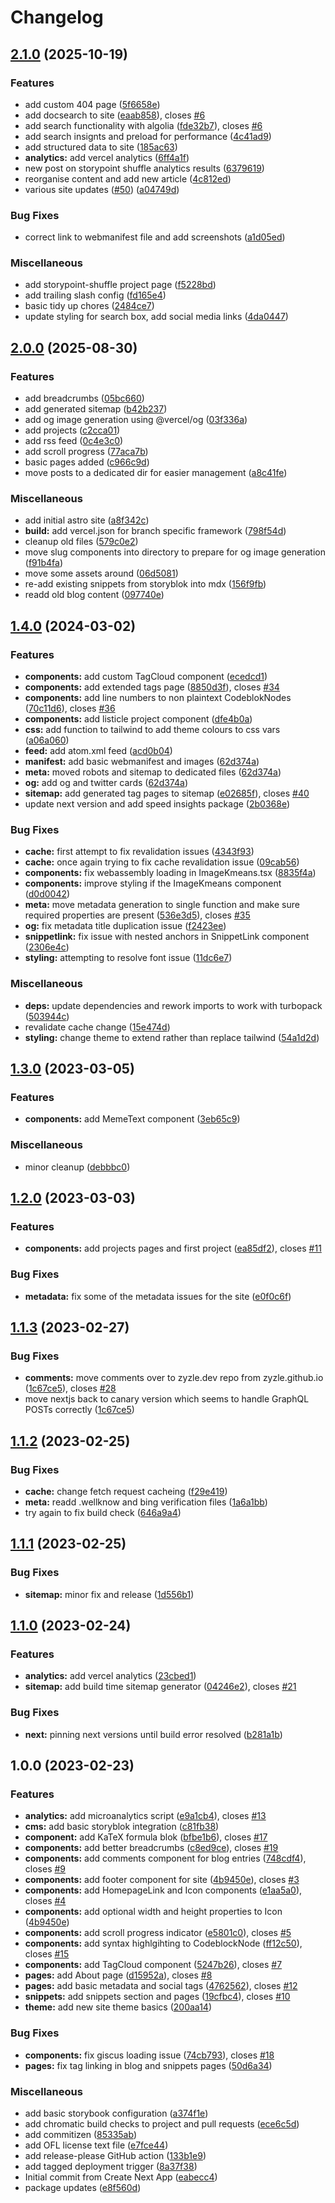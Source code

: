 # Changelog

## [2.1.0](https://github.com/Zyzle/zyzle.dev/compare/v2.0.0...v2.1.0) (2025-10-19)


### Features

* add custom 404 page ([5f6658e](https://github.com/Zyzle/zyzle.dev/commit/5f6658e7bfd249beec3299ffee31c0437f4c6b74))
* add docsearch to site ([eaab858](https://github.com/Zyzle/zyzle.dev/commit/eaab858e197b91260d6655d3c68585a6528b7b51)), closes [#6](https://github.com/Zyzle/zyzle.dev/issues/6)
* add search functionality with algolia ([fde32b7](https://github.com/Zyzle/zyzle.dev/commit/fde32b7afb2374098fe136a33266ca2203333a49)), closes [#6](https://github.com/Zyzle/zyzle.dev/issues/6)
* add search insignts and preload for performance ([4c41ad9](https://github.com/Zyzle/zyzle.dev/commit/4c41ad9d377f3c4263415363ddd1cfb3f3e2c4d2))
* add structured data to site ([185ac63](https://github.com/Zyzle/zyzle.dev/commit/185ac6381d3ad772628b4f79458d5452908c0ed6))
* **analytics:** add vercel analytics ([6ff4a1f](https://github.com/Zyzle/zyzle.dev/commit/6ff4a1f25c59741432671e19e270f3a1ea406b8d))
* new post on storypoint shuffle analytics results ([6379619](https://github.com/Zyzle/zyzle.dev/commit/6379619df00ccd6c3ab8e48d6309324f223b37df))
* reorganise content and add new article ([4c812ed](https://github.com/Zyzle/zyzle.dev/commit/4c812edf01cddba71b238f2d536163f0f2ddb02a))
* various site updates ([#50](https://github.com/Zyzle/zyzle.dev/issues/50)) ([a04749d](https://github.com/Zyzle/zyzle.dev/commit/a04749d438eaeb8742ac8659973e1ff43f534d35))


### Bug Fixes

* correct link to webmanifest file and add screenshots ([a1d05ed](https://github.com/Zyzle/zyzle.dev/commit/a1d05ed7a5d83f8263226669b5be90556457fe6f))


### Miscellaneous

* add storypoint-shuffle project page ([f5228bd](https://github.com/Zyzle/zyzle.dev/commit/f5228bd97fba84e7688917ea74ccb65b8d1e497c))
* add trailing slash config ([fd165e4](https://github.com/Zyzle/zyzle.dev/commit/fd165e4c7cfe863867d0ef9cc026a110bb13b574))
* basic tidy up chores ([2484ce7](https://github.com/Zyzle/zyzle.dev/commit/2484ce74a375fc25a554db78004af90c5743f2c9))
* update styling for search box, add social media links ([4da0447](https://github.com/Zyzle/zyzle.dev/commit/4da044788e4eea4c2efb92a96534a41a47f7c9d1))

## [2.0.0](https://github.com/Zyzle/zyzle.dev/compare/v1.4.0...v2.0.0) (2025-08-30)


### Features

* add breadcrumbs ([05bc660](https://github.com/Zyzle/zyzle.dev/commit/05bc660b8bfa3a3be25ed822200bda59e56d1ac4))
* add generated sitemap ([b42b237](https://github.com/Zyzle/zyzle.dev/commit/b42b237ce12bb1f3fe889051c33fafb4061d14ab))
* add og image generation using @vercel/og ([03f336a](https://github.com/Zyzle/zyzle.dev/commit/03f336a63a7be420068ede1b9fecc548af4e0f74))
* add projects ([c2cca01](https://github.com/Zyzle/zyzle.dev/commit/c2cca01c174b1250b4e7c111ff6522f2af61f5da))
* add rss feed ([0c4e3c0](https://github.com/Zyzle/zyzle.dev/commit/0c4e3c09ad5be578e7df605f76be9b4b4885ba9e))
* add scroll progress ([77aca7b](https://github.com/Zyzle/zyzle.dev/commit/77aca7b75b2095543e83603dd6e19da3d96cfe59))
* basic pages added ([c966c9d](https://github.com/Zyzle/zyzle.dev/commit/c966c9d86addd093ee62ffd05693c50b218fb367))
* move posts to a dedicated dir for easier management ([a8c41fe](https://github.com/Zyzle/zyzle.dev/commit/a8c41fe02c5bfd8602a70179a2356128dfcbbdfe))


### Miscellaneous

* add initial astro site ([a8f342c](https://github.com/Zyzle/zyzle.dev/commit/a8f342cf165815db301443dcae1b7ed7fa912d36))
* **build:** add vercel.json for branch specific framework ([798f54d](https://github.com/Zyzle/zyzle.dev/commit/798f54dad6d9abb1fb1cc6a2e5b7af3f9d9ec4bd))
* cleanup old files ([579c0e2](https://github.com/Zyzle/zyzle.dev/commit/579c0e26fe2fab16ed154ff8c94d923c07020b9b))
* move slug components into directory to prepare for og image generation ([f91b4fa](https://github.com/Zyzle/zyzle.dev/commit/f91b4fa45e3f0b02eab45a57345b620f35f0f614))
* move some assets around ([06d5081](https://github.com/Zyzle/zyzle.dev/commit/06d50818d92a8837fa06b33ccebad5b66931b336))
* re-add existing snippets from storyblok into mdx ([156f9fb](https://github.com/Zyzle/zyzle.dev/commit/156f9fb8057ab646276df81f50b28a7a29bf6250))
* readd old blog content ([097740e](https://github.com/Zyzle/zyzle.dev/commit/097740e4c1de70419595eb4e952b11846939fe43))

## [1.4.0](https://github.com/Zyzle/zyzle.dev/compare/v1.3.0...v1.4.0) (2024-03-02)


### Features

* **components:** add custom TagCloud component ([ecedcd1](https://github.com/Zyzle/zyzle.dev/commit/ecedcd18144f04c5be2f4ac9d6783b3c2d64745e))
* **components:** add extended tags page ([8850d3f](https://github.com/Zyzle/zyzle.dev/commit/8850d3f3f578226bf3811f5b6c566bd53df1cbef)), closes [#34](https://github.com/Zyzle/zyzle.dev/issues/34)
* **components:** add line numbers to non plaintext CodeblokNodes ([70c11d6](https://github.com/Zyzle/zyzle.dev/commit/70c11d63a325f6b320e10e39c27175f1b51b4495)), closes [#36](https://github.com/Zyzle/zyzle.dev/issues/36)
* **components:** add listicle project component ([dfe4b0a](https://github.com/Zyzle/zyzle.dev/commit/dfe4b0ab1b892139ceaf736c632f69a3d523a7c0))
* **css:** add function to tailwind to add theme colours to css vars ([a06a060](https://github.com/Zyzle/zyzle.dev/commit/a06a06060df9e0927ca045d994f44f1158d28f94))
* **feed:** add atom.xml feed ([acd0b04](https://github.com/Zyzle/zyzle.dev/commit/acd0b0414ce1e74f2a697bd8fc18ed83507aefb8))
* **manifest:** add basic webmanifest and images ([62d374a](https://github.com/Zyzle/zyzle.dev/commit/62d374aca70c87e2be40ae37c66956dd334b4db4))
* **meta:** moved robots and sitemap to dedicated files ([62d374a](https://github.com/Zyzle/zyzle.dev/commit/62d374aca70c87e2be40ae37c66956dd334b4db4))
* **og:** add og and twitter cards ([62d374a](https://github.com/Zyzle/zyzle.dev/commit/62d374aca70c87e2be40ae37c66956dd334b4db4))
* **sitemap:** add generated tag pages to sitemap ([e02685f](https://github.com/Zyzle/zyzle.dev/commit/e02685f396edda199f70a12a86b1bc54a2bb0d16)), closes [#40](https://github.com/Zyzle/zyzle.dev/issues/40)
* update next version and add speed insights package ([2b0368e](https://github.com/Zyzle/zyzle.dev/commit/2b0368eea93268b5c4890c8bd6099f98dfbd5eeb))


### Bug Fixes

* **cache:** first attempt to fix revalidation issues ([4343f93](https://github.com/Zyzle/zyzle.dev/commit/4343f932476152383e24e57bfd5fc7383574f872))
* **cache:** once again trying to fix cache revalidation issue ([09cab56](https://github.com/Zyzle/zyzle.dev/commit/09cab56df2a4cf57ee33bd853488120f2d7f9352))
* **components:** fix webassembly loading in ImageKmeans.tsx ([8835f4a](https://github.com/Zyzle/zyzle.dev/commit/8835f4a84e9bc1a57203902133b5abe0f73efb75))
* **components:** improve styling if the ImageKmeans component ([d0d0042](https://github.com/Zyzle/zyzle.dev/commit/d0d0042a081464e2d48765172711bbc0471c47d2))
* **meta:** move metadata generation to single function and make sure required properties are present ([536e3d5](https://github.com/Zyzle/zyzle.dev/commit/536e3d5f10a530c25b445eed7817c138893281f2)), closes [#35](https://github.com/Zyzle/zyzle.dev/issues/35)
* **og:** fix metadata title duplication issue ([f2423ee](https://github.com/Zyzle/zyzle.dev/commit/f2423ee2f95f30e6367519b861be5e2de53e83fd))
* **snippetlink:** fix issue with nested anchors in SnippetLink component ([2306e4c](https://github.com/Zyzle/zyzle.dev/commit/2306e4ca45be3abd14fb75f679e65d979145aaa4))
* **styling:** attempting to resolve font issue ([11dc6e7](https://github.com/Zyzle/zyzle.dev/commit/11dc6e79cc60994c2bab0b845acf59a927adbe4f))


### Miscellaneous

* **deps:** update dependencies and rework imports to work with turbopack ([503944c](https://github.com/Zyzle/zyzle.dev/commit/503944c7b9db04e98a4c6fa387b8b4eb75510d25))
* revalidate cache change ([15e474d](https://github.com/Zyzle/zyzle.dev/commit/15e474dcabec8d822e00b65a27937393ec7bbb6c))
* **styling:** change theme to extend rather than replace tailwind ([54a1d2d](https://github.com/Zyzle/zyzle.dev/commit/54a1d2db7f98ef4abac52790851e8e2de704a56d))

## [1.3.0](https://github.com/Zyzle/zyzle.dev/compare/v1.2.0...v1.3.0) (2023-03-05)


### Features

* **components:** add MemeText component ([3eb65c9](https://github.com/Zyzle/zyzle.dev/commit/3eb65c92b9f0e90acb3085153d8e498eda2740b5))


### Miscellaneous

* minor cleanup ([debbbc0](https://github.com/Zyzle/zyzle.dev/commit/debbbc055c8e637813bf5b34954206053362b5a7))

## [1.2.0](https://github.com/Zyzle/zyzle.dev/compare/v1.1.3...v1.2.0) (2023-03-03)


### Features

* **components:** add projects pages and first project ([ea85df2](https://github.com/Zyzle/zyzle.dev/commit/ea85df2e15724a692ea90439c95e50f10dd4fbf2)), closes [#11](https://github.com/Zyzle/zyzle.dev/issues/11)


### Bug Fixes

* **metadata:** fix some of the metadata issues for the site ([e0f0c6f](https://github.com/Zyzle/zyzle.dev/commit/e0f0c6fab4767e4d5739a5890d03a075e292ed16))

## [1.1.3](https://github.com/Zyzle/zyzle.dev/compare/v1.1.2...v1.1.3) (2023-02-27)


### Bug Fixes

* **comments:** move comments over to zyzle.dev repo from zyzle.github.io ([1c67ce5](https://github.com/Zyzle/zyzle.dev/commit/1c67ce5dd50250f91f67e43da1cae173d69c7722)), closes [#28](https://github.com/Zyzle/zyzle.dev/issues/28)
* move nextjs back to canary version which seems to handle GraphQL POSTs correctly ([1c67ce5](https://github.com/Zyzle/zyzle.dev/commit/1c67ce5dd50250f91f67e43da1cae173d69c7722))

## [1.1.2](https://github.com/Zyzle/zyzle.dev/compare/v1.1.1...v1.1.2) (2023-02-25)


### Bug Fixes

* **cache:** change fetch request cacheing ([f29e419](https://github.com/Zyzle/zyzle.dev/commit/f29e41996813f2499262fdbdf94f805c5625efc2))
* **meta:** readd .wellknow and bing verification files ([1a6a1bb](https://github.com/Zyzle/zyzle.dev/commit/1a6a1bb86b2dbba03111a5566601c45b7c3b1da9))
* try again to fix build check ([646a9a4](https://github.com/Zyzle/zyzle.dev/commit/646a9a499854b0c4f55b86614f91ac9561031ed3))

## [1.1.1](https://github.com/Zyzle/zyzle.dev/compare/v1.1.0...v1.1.1) (2023-02-25)


### Bug Fixes

* **sitemap:** minor fix and release ([1d556b1](https://github.com/Zyzle/zyzle.dev/commit/1d556b17134c4edc95b3e469f12ff038a5a9bae9))

## [1.1.0](https://github.com/Zyzle/zyzle.dev/compare/v1.0.0...v1.1.0) (2023-02-24)


### Features

* **analytics:** add vercel analytics ([23cbed1](https://github.com/Zyzle/zyzle.dev/commit/23cbed1e340e89cb6de7cc88853d54b2c3073b4d))
* **sitemap:** add build time sitemap generator ([04246e2](https://github.com/Zyzle/zyzle.dev/commit/04246e23e22f2eedb97eb4e664cd1f077e664850)), closes [#21](https://github.com/Zyzle/zyzle.dev/issues/21)


### Bug Fixes

* **next:** pinning next versions until build error resolved ([b281a1b](https://github.com/Zyzle/zyzle.dev/commit/b281a1bec3469d6f95975ccf23c45aaa6d53131f))

## 1.0.0 (2023-02-23)


### Features

* **analytics:** add microanalytics script ([e9a1cb4](https://github.com/Zyzle/zyzle.dev/commit/e9a1cb48c5f2a19dbb8feb3d1544ad7a945b84eb)), closes [#13](https://github.com/Zyzle/zyzle.dev/issues/13)
* **cms:** add basic storyblok integration ([c81fb38](https://github.com/Zyzle/zyzle.dev/commit/c81fb38b285c0cd8946b1e9c5af483f6732d002a))
* **component:** add KaTeX formula blok ([bfbe1b6](https://github.com/Zyzle/zyzle.dev/commit/bfbe1b68348e0d1fc39eacf90f3758437f6b8382)), closes [#17](https://github.com/Zyzle/zyzle.dev/issues/17)
* **components:** add better breadcrumbs ([c8ed9ce](https://github.com/Zyzle/zyzle.dev/commit/c8ed9cef2ed8d018ee0cffa94efd5f2bcb273caa)), closes [#19](https://github.com/Zyzle/zyzle.dev/issues/19)
* **components:** add comments component for blog entries ([748cdf4](https://github.com/Zyzle/zyzle.dev/commit/748cdf4a6672c512a2eae2115d666fd40ef10e5d)), closes [#9](https://github.com/Zyzle/zyzle.dev/issues/9)
* **components:** add footer component for site ([4b9450e](https://github.com/Zyzle/zyzle.dev/commit/4b9450e67033bed3f49dfca7a533e42e7dc4f2df)), closes [#3](https://github.com/Zyzle/zyzle.dev/issues/3)
* **components:** add HomepageLink and Icon components ([e1aa5a0](https://github.com/Zyzle/zyzle.dev/commit/e1aa5a02a70fe4cc59a83cad11c76d36d0447ccd)), closes [#4](https://github.com/Zyzle/zyzle.dev/issues/4)
* **components:** add optional width and height properties to Icon ([4b9450e](https://github.com/Zyzle/zyzle.dev/commit/4b9450e67033bed3f49dfca7a533e42e7dc4f2df))
* **components:** add scroll progress indicator ([e5801c0](https://github.com/Zyzle/zyzle.dev/commit/e5801c0e15e731e7f5931ec21153e6792a28f92d)), closes [#5](https://github.com/Zyzle/zyzle.dev/issues/5)
* **components:** add syntax highlgihting to CodeblockNode ([ff12c50](https://github.com/Zyzle/zyzle.dev/commit/ff12c50e04157aa311b38f610c7d150b1a1762a0)), closes [#15](https://github.com/Zyzle/zyzle.dev/issues/15)
* **components:** add TagCloud component ([5247b26](https://github.com/Zyzle/zyzle.dev/commit/5247b2664115866dca1b9ad84386b425bcf520ef)), closes [#7](https://github.com/Zyzle/zyzle.dev/issues/7)
* **pages:** add About page ([d15952a](https://github.com/Zyzle/zyzle.dev/commit/d15952a408330b8342b6be3b11250c4174b6d878)), closes [#8](https://github.com/Zyzle/zyzle.dev/issues/8)
* **pages:** add basic metadata and social tags ([4762562](https://github.com/Zyzle/zyzle.dev/commit/47625622775fc2ae1153ac3407eed79d719c7bcc)), closes [#12](https://github.com/Zyzle/zyzle.dev/issues/12)
* **snippets:** add snippets section and pages ([19cfbc4](https://github.com/Zyzle/zyzle.dev/commit/19cfbc4ed5c15a36e0ec7ae68f386e4b1009304a)), closes [#10](https://github.com/Zyzle/zyzle.dev/issues/10)
* **theme:** add new site theme basics ([200aa14](https://github.com/Zyzle/zyzle.dev/commit/200aa14b42597f64f156a095bb5f2870cd19074e))


### Bug Fixes

* **components:** fix giscus loading issue ([74cb793](https://github.com/Zyzle/zyzle.dev/commit/74cb793563c7e464150ace98be12d1a58b55b812)), closes [#18](https://github.com/Zyzle/zyzle.dev/issues/18)
* **pages:** fix tag linking in blog and snippets pages ([50d6a34](https://github.com/Zyzle/zyzle.dev/commit/50d6a348db64414ebdbb510139f23caa01c60db8))


### Miscellaneous

* add basic storybook configuration ([a374f1e](https://github.com/Zyzle/zyzle.dev/commit/a374f1ed95d1ec54a380f0317b2635f3333f2a79))
* add chromatic build checks to project and pull requests ([ece6c5d](https://github.com/Zyzle/zyzle.dev/commit/ece6c5d4f93a86f49497ae7d1a45850f1a759272))
* add commitizen ([85335ab](https://github.com/Zyzle/zyzle.dev/commit/85335ab6231b22163c54b8b62ccb35244131d72c))
* add OFL license text file ([e7fce44](https://github.com/Zyzle/zyzle.dev/commit/e7fce444e4a1a170b22c8692e15ddd52d88dea54))
* add release-please GitHub action ([133b1e9](https://github.com/Zyzle/zyzle.dev/commit/133b1e961be9ef66a4a4db35bc9917fe626afd67))
* add tagged deployment trigger ([8a37f38](https://github.com/Zyzle/zyzle.dev/commit/8a37f381c1b52ef7d5b34400ae4fd99c6d6b67ae))
* Initial commit from Create Next App ([eabecc4](https://github.com/Zyzle/zyzle.dev/commit/eabecc4df201a304c6c56ff38509fd39e892a166))
* package updates ([e8f560d](https://github.com/Zyzle/zyzle.dev/commit/e8f560dc0ebe9fa6cb31125ed82b9cb157e538b4))
